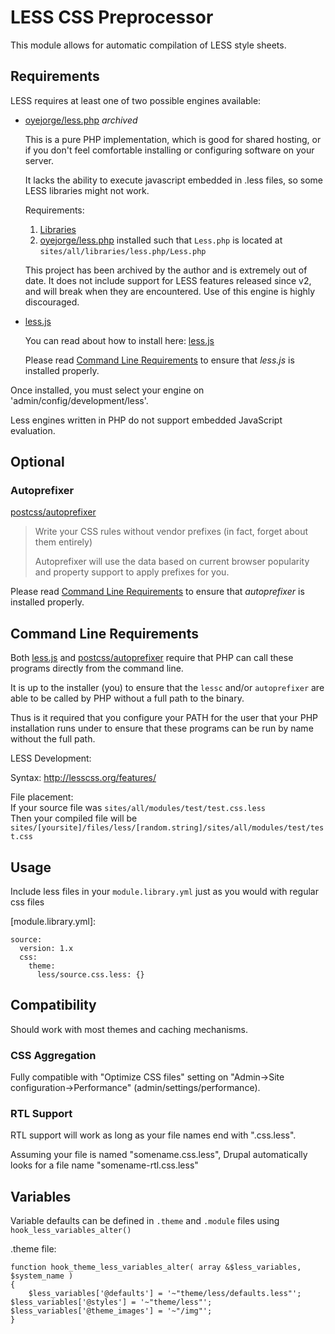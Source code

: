 
LESS CSS Preprocessor
=====================

This module allows for automatic compilation of LESS style sheets.

Requirements
------------

LESS requires at least one of two possible engines available:

[oyejorge/less.php]: http://lessphp.gpeasy.com/
[less.js]: http://lesscss.org/usage/#command-line-usage

[Command Line Requirements]: #command

 -  [oyejorge/less.php] *archived*
    
    This is a pure PHP implementation, which is good for shared hosting, or if you don't feel comfortable
    installing or configuring software on your server.
    
    It lacks the ability to execute javascript embedded in .less files, so some LESS libraries might not work.
    
    Requirements:
    
    1. [Libraries](https://drupal.org/project/libraries)
    2. [oyejorge/less.php] installed such that `Less.php` is located at `sites/all/libraries/less.php/Less.php`
    
    This project has been archived by the author and is extremely out of date. It does not include support for
    LESS features released since v2, and will break when they are encountered. Use of this engine is highly
    discouraged.

 -  [less.js]
    
    You can read about how to install here: [less.js]
    
    Please read [Command Line Requirements] to ensure that *less.js* is installed properly.

Once installed, you must select your engine on 'admin/config/development/less'.

Less engines written in PHP do not support embedded JavaScript evaluation.

Optional
--------

### Autoprefixer

[postcss/autoprefixer]: https://github.com/postcss/autoprefixer

[postcss/autoprefixer]
> Write your CSS rules without vendor prefixes (in fact, forget about them entirely)
> 
> Autoprefixer will use the data based on current browser popularity and property support to apply prefixes for you.

Please read [Command Line Requirements] to ensure that *autoprefixer* is installed properly.

<a name="command"></a>
Command Line Requirements
-------------------------

Both [less.js] and [postcss/autoprefixer] require that PHP can call these programs directly from the command line.

It is up to the installer (you) to ensure that the `lessc` and/or `autoprefixer` are able to be called by PHP without a full path to the binary.

Thus is it required that you configure your PATH for the user that your PHP installation runs under to ensure that these programs can be run by name without the full path.


LESS Development:

Syntax: http://lesscss.org/features/



File placement:  
If your source file was `sites/all/modules/test/test.css.less`  
Then your compiled file will be `sites/[yoursite]/files/less/[random.string]/sites/all/modules/test/test.css`  

Usage
-----

Include less files in your `module.library.yml` just as you would with regular css files

[module.library.yml]:

    source:
      version: 1.x
      css:
        theme:
          less/source.css.less: {}


Compatibility
-------------

Should work with most themes and caching mechanisms.


### CSS Aggregation

Fully compatible with "Optimize CSS files" setting on "Admin->Site configuration->Performance" (admin/settings/performance).


### RTL Support

RTL support will work as long as your file names end with ".css.less".

Assuming your file is named "somename.css.less", Drupal automatically looks for a file name "somename-rtl.css.less"

Variables
---------

Variable defaults can be defined in `.theme` and `.module` files using `hook_less_variables_alter()`

.theme file:

    function hook_theme_less_variables_alter( array &$less_variables, $system_name )
    {
      	$less_variables['@defaults'] = '~"theme/less/defaults.less"';
	$less_variables['@styles'] = '~"theme/less"';
	$less_variables['@theme_images'] = '~"/img"';
    }
